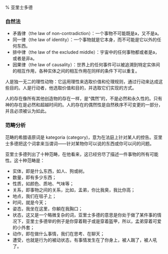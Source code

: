 % 亚里士多德

### 自然法

- 矛盾律（the law of non-contradiction）：一个事物不可能既是a，又不是a。
- 同一律（the law of identity）：一个事物就是它本身，而不可能是它以外的任何东西。
- 排中律（the law of the excluded middle）：宇宙中的任何事物都或者是a，或者是非a。
- 因果律（the law of causality）：世界上的任何事件可以被追溯到特定实体间的相互作用，各种实体之间的相互作用在同样的条件下可以重复。

人是独一无二的理性动物：它运用理性来选取价值和伦理规则，通过行动来达成这些目的。人是行动者，他选取价值和目的，并选取它们实现的方式。

人的存在像所有其他创造物的存在一样，是“偶然”的，不是必然和永久性的。只有神的存在是必然和超越时间的。人的存在的偶然性是自然秩序不可变更的一部分，并且必须被认为如此。

### 范畴分析

范畴的希腊语原词是 kategoria (category)，意为在法庭上针对某人的控告。亚里士多德把这个词拿来当谓词——针对某物你可以说的东西或你可以问的问题。

亚里士多德列出了十种范畴，在他看来，这已经穷尽了描述一件事物的所有可能性。这十种范畴是：

- 实体，即是什么东西，如人、狗或树。
- 数量，即有多少东西；
- 性质，如颜色、质地、气味等；
- 关系，即事物之间的关系，比如，孟弟，你比我臭，我比你高；
- 地点，我们在毯子上；
- 时间，就是今天；
- 姿态，我坐在这里，你躺在我胸口；
- 状态，这又是一个略微复杂的词，亚里士多德的意思是你处于做了某件事的情况下，亚里士多德举的例子是你穿着鞋子或是穿着盔甲，所以，孟弟穿着可爱的小外套；
- 动作，即在做什么事情，我们在思考、在聊天；
- 遭受，也就是行为的被动状态，有事情发生在了你身上，被人踹了，被人吼了。
